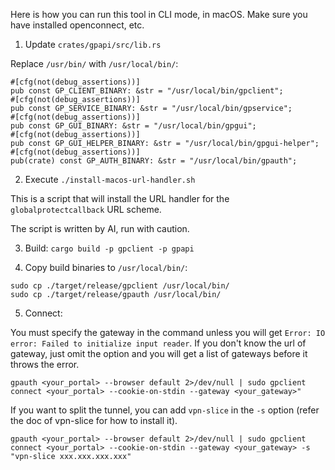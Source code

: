 Here is how you can run this tool in CLI mode, in macOS. Make sure you have installed openconnect, etc.

1. Update `crates/gpapi/src/lib.rs`

Replace `/usr/bin/` with `/usr/local/bin/`:

```
#[cfg(not(debug_assertions))]
pub const GP_CLIENT_BINARY: &str = "/usr/local/bin/gpclient";
#[cfg(not(debug_assertions))]
pub const GP_SERVICE_BINARY: &str = "/usr/local/bin/gpservice";
#[cfg(not(debug_assertions))]
pub const GP_GUI_BINARY: &str = "/usr/local/bin/gpgui";
#[cfg(not(debug_assertions))]
pub const GP_GUI_HELPER_BINARY: &str = "/usr/local/bin/gpgui-helper";
#[cfg(not(debug_assertions))]
pub(crate) const GP_AUTH_BINARY: &str = "/usr/local/bin/gpauth";
```

2. Execute `./install-macos-url-handler.sh`

This is a script that will install the URL handler for the `globalprotectcallback` URL scheme.

The script is written by AI, run with caution.

3. Build: `cargo build -p gpclient -p gpapi`

4. Copy build binaries to `/usr/local/bin/`:

```
sudo cp ./target/release/gpclient /usr/local/bin/
sudo cp ./target/release/gpauth /usr/local/bin/
```

5. Connect:

You must specify the gateway in the command unless you will get `Error: IO error: Failed to initialize input reader`. If you don't know the url of gateway, just omit the option and you will get a list of gateways before it throws the error.

```
gpauth <your_portal> --browser default 2>/dev/null | sudo gpclient connect <your_portal> --cookie-on-stdin --gateway <your_gateway>"
```

If you want to split the tunnel, you can add `vpn-slice` in the `-s` option (refer the doc of vpn-slice for how to install it).

```
gpauth <your_portal> --browser default 2>/dev/null | sudo gpclient connect <your_portal> --cookie-on-stdin --gateway <your_gateway> -s "vpn-slice xxx.xxx.xxx.xxx"
```
